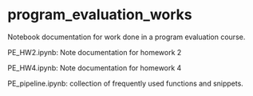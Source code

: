 # program_evaluation_works
Notebook documentation for work done in a program evaluation course.

PE_HW2.ipynb: Note documentation for homework 2

PE_HW4.ipynb: Note documentation for homework 4

PE_pipeline.ipynb: collection of frequently used functions and snippets.